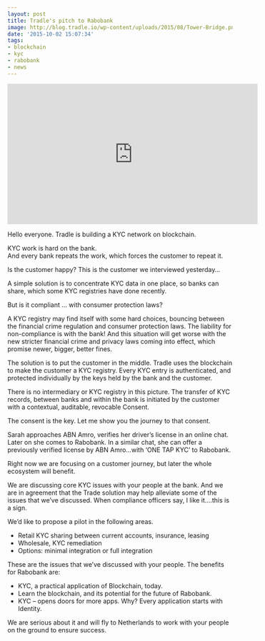 ```yaml
---
layout: post
title: Tradle's pitch to Rabobank
image: http://blog.tradle.io/wp-content/uploads/2015/08/Tower-Bridge.png
date: '2015-10-02 15:07:34'
tags:
- blockchain
- kyc
- rabobank
- news
---
```


<iframe width="560" height="315" src="https://www.youtube.com/embed/iiOL-_yr_9Y" frameborder="0" allowfullscreen></iframe>

Hello everyone. Tradle is building a KYC network on blockchain.

KYC work is hard on the bank.  
 And every bank repeats the work, which forces the customer to repeat it.

Is the customer happy? This is the customer we interviewed yesterday…

A simple solution is to concentrate KYC data in one place, so banks can share, which some KYC registries have done recently.

But is it compliant … with consumer protection laws?

A KYC registry may find itself with some hard choices, bouncing between the financial crime regulation and consumer protection laws. The liability for non-compliance is with the bank! And this situation will get worse with the new stricter financial crime and privacy laws coming into effect, which promise newer, bigger, better fines.

The solution is to put the customer in the middle. Tradle uses the blockchain to make the customer a KYC registry. Every KYC entry is authenticated, and protected individually by the keys held by the bank and the customer.

There is no intermediary or KYC registry in this picture. The transfer of KYC records, between banks and within the bank is initiated by the customer with a contextual, auditable, revocable Consent.

The consent is the key. Let me show you the journey to that consent.

Sarah approaches ABN Amro, verifies her driver’s license in an online chat. Later on she comes to Rabobank. In a similar chat, she can offer a previously verified license by ABN Amro…with ‘ONE TAP KYC’ to Rabobank.

Right now we are focusing on a customer journey, but later the whole ecosystem will benefit.

We are discussing core KYC issues with your people at the bank. And we are in agreement that the Trade solution may help alleviate some of the issues that we’ve discussed. When compliance officers say, I like it….this is a sign.

We’d like to propose a pilot in the following areas.

- Retail KYC sharing between current accounts, insurance, leasing
- Wholesale, KYC remediation
- Options: minimal integration or full integration

These are the issues that we’ve discussed with your people. The benefits for Rabobank are:

- KYC, a practical application of Blockchain, today.
- Learn the blockchain, and its potential for the future of Rabobank.
- KYC – opens doors for more apps. Why? Every application starts with Identity.

We are serious about it and will fly to Netherlands to work with your people on the ground to ensure success.


